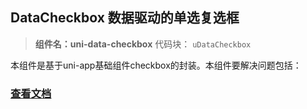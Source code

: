 ## DataCheckbox 数据驱动的单选复选框

> **组件名：uni-data-checkbox**
> 代码块： `uDataCheckbox`

本组件是基于uni-app基础组件checkbox的封装。本组件要解决问题包括：

### [查看文档](https://uniapp.dcloud.io/component/uniui/uni-card)
